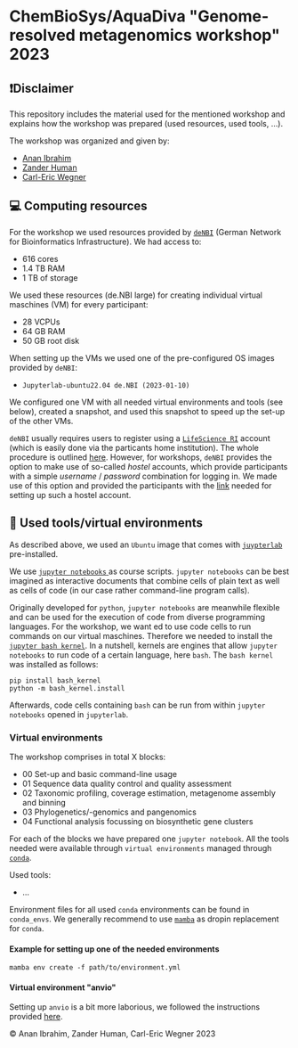 # ChemBioSys/AquaDiva "Genome-resolved metagenomics workshop" 2023

## ❗Disclaimer
This repository includes the material used for the mentioned workshop and explains how the workshop was prepared (used resources, used tools, ...).

The workshop was organized and given by:
* [Anan Ibrahim](https://github.com/Darcy220606)
* [Zander Human](https://github.com/zander22)
* [Carl-Eric Wegner](https://github.com/wegnerce)

## 💻 Computing resources
For the workshop we used resources provided by [`deNBI`](https://www.denbi.de/cloud) (German Network for Bioinformatics Infrastructure). We had access to:
* 616 cores
* 1.4 TB RAM
* 1 TB of storage

We used these resources (de.NBI large) for creating individual virtual maschines (VM) for every participant:
* 28 VCPUs 
* 64 GB RAM 
* 50 GB root disk

When setting up the VMs we used one of the pre-configured OS images provided by `deNBI`:
* `Jupyterlab-ubuntu22.04 de.NBI (2023-01-10)`

We configured one VM with all needed virtual environments and tools (see below), created a snapshot, and used this snapshot to speed up the set-up of the other VMs.

`deNBI` usually requires users to register using a [`LifeScience RI`](https://lifescience-ri.eu/home.html) account (which is easily done via the particants home institution). The whole procedure is outlined [here](https://cloud.denbi.de/wiki/registration/). However, for workshops, `deNBI` provides the option to make use of so-called _hostel_ accounts, which provide participants with a simple _username_ / _password_ combination for logging in. We made use of this option and provided the participants with the [link](https://signup.aai.lifescience-ri.eu/non/registrar/?vo=lifescience_hostel&targetnew=https%3A%2F%2Flifescience-ri.eu%2Faai%2Fhow-use&targetexisting=https%3A%2F%2Flifescience-ri.eu%2Faai%2Fhow-use&targetextended=https%3A%2F%2Flifescience-ri.eu%2Faai%2Fhow-use) needed for setting up such a hostel account.

## 🔧 Used tools/virtual environments
As described above, we used an `Ubuntu` image that comes with [`juypterlab`](https://jupyter.org/) pre-installed.

We use [`jupyter notebooks` ](https://docs.jupyter.org/en/latest/) as course scripts. `jupyter notebooks` can be best imagined as interactive documents that combine cells of plain text as well as cells of code (in our case rather command-line program calls).

Originally developed for `python`, `jupyter notebooks` are meanwhile flexible and can be used for the execution of code from diverse programming languages. For the workshop, we want ed to use code cells to run commands on our virtual maschines. Therefore we needed to install the [`jupyter bash kernel`](https://pypi.org/project/bash_kernel/). In a nutshell, kernels are engines that allow `jupyter notebooks` to run code of a certain language, here `bash`. The `bash kernel` was installed as follows:

```
pip install bash_kernel
python -m bash_kernel.install
```

Afterwards, code cells containing `bash` can be run from within `jupyter notebooks` opened in `jupyterlab`.

### Virtual environments
The workshop comprises in total X blocks:
* 00 Set-up and basic command-line usage
* 01 Sequence data quality control and quality assessment
* 02 Taxonomic profiling, coverage estimation, metagenome assembly and binning
* 03 Phylogenetics/-genomics and pangenomics
* 04 Functional analysis focussing on biosynthetic gene clusters

For each of the blocks we have prepared one `jupyter notebook`. All the tools needed were available through `virtual environments` managed through [`conda`](https://github.com/conda/conda). 

Used tools:
* ...

Environment files for all used `conda` environments can be found in `conda_envs`. We generally recommend to use [`mamba`](https://github.com/mamba-org/mamba) as dropin replacement for `conda`. 

#### Example for setting up one of the needed environments
```
mamba env create -f path/to/environment.yml
```

#### Virtual environment "anvio"
Setting up `anvio` is a bit more laborious, we followed the instructions provided [here](https://anvio.org/install/).

:copyright: Anan Ibrahim, Zander Human, Carl-Eric Wegner 2023

